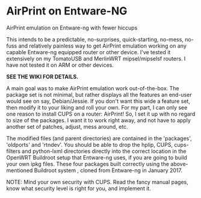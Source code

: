 # AirPrint on Entware-NG
AirPrint emulation on Entware-ng with fewer hiccups

This intends to be a predictable, no-surprises, quick-starting, no-mess, no-fuss and relatively painless way to get AirPrint emulation working on any capable Entware-ng equipped router or other device. I've tested it extensively on my TomatoUSB and MerlinWRT mipsel/mipselsf routers.  I have not tested it on ARM or other devices. 

**SEE THE WIKI FOR DETAILS.**

A main goal was to make AirPrint emulation work out-of-the-box.  The package set is not minimal, but rather displays all the features an end-user would see on say, Debian/Jessie.  If you don't want this wide a feature set, then modify it to your liking and roll your own.  For my part, I can only see one reason to install CUPS on a router:  AirPrint!  So, I set it up with no regard to size of the packages.  I want it to work right away, and not have to apply another set of patches, adjust, mess around, etc.

The modified files (and parent directories) are contained in the 'packages', 'oldports' and 'rtndev'.  You should be able to drop the hplip, CUPS, cups-filters and python-lxml directories directly into the correct location in the OpenWRT Buildroot setup that Entware-ng uses, if you are going to build your own ipkg files.  These four packages built correctly using the above-mentioned Buildroot system , cloned from Entware-ng in January 2017.

NOTE:  Mind your own security with CUPS.  Read the fancy manual pages, know what security level is right for you, and implement it.

